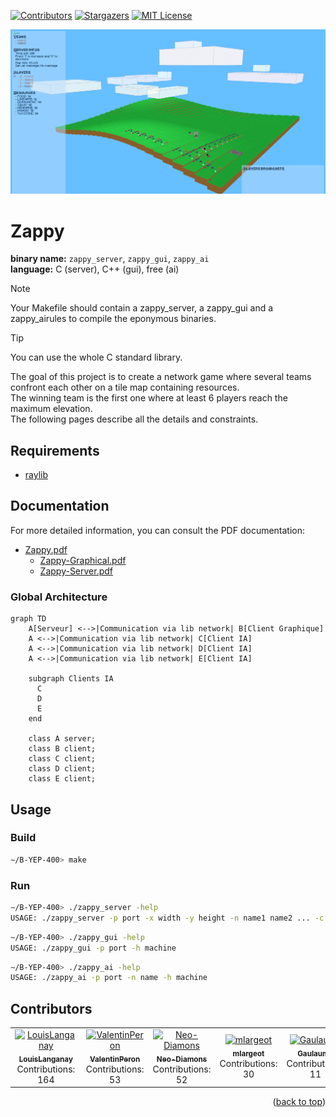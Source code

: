 <a name="readme-top"></a>

[![Contributors][contributors-shield]][contributors-url]
[![Stargazers][stars-shield]][stars-url]
[![MIT License][license-shield]][license-url]

![GameImage](Documentation/Image/Game.png)

# Zappy

<b>binary name:</b> `zappy_server`, `zappy_gui`, `zappy_ai`  
<b>language:</b> C (server), C++ (gui), free (ai)  

> [!NOTE]
> Your Makefile should contain a zappy_server, a zappy_gui and a zappy_airules to compile the eponymous binaries.

> [!TIP]
> You can use the whole C standard library.

The goal of this project is to create a network game where several teams confront each other on a tile map containing resources.  
The winning team is the first one where at least 6 players reach the maximum elevation.  
The following pages describe all the details and constraints.  

## Requirements

- [raylib](https://www.raylib.com/)

## Documentation

For more detailed information, you can consult the PDF documentation:

- [Zappy.pdf](Documentation/Zappy.pdf)
  - [Zappy-Graphical.pdf](Documentation/Zappy-Graphical.pdf)
  - [Zappy-Server.pdf](Documentation/Zappy-Server.pdf)

### Global Architecture

```mermaid
graph TD
    A[Serveur] <-->|Communication via lib network| B[Client Graphique]
    A <-->|Communication via lib network| C[Client IA]
    A <-->|Communication via lib network| D[Client IA]
    A <-->|Communication via lib network| E[Client IA]

    subgraph Clients IA
      C
      D
      E
    end

    class A server;
    class B client;
    class C client;
    class D client;
    class E client;
```

## Usage

### Build

```bash
∼/B-YEP-400> make
```

### Run

```bash
∼/B-YEP-400> ./zappy_server -help
USAGE: ./zappy_server -p port -x width -y height -n name1 name2 ... -c clientsNb -f freq
```

```bash
∼/B-YEP-400> ./zappy_gui -help
USAGE: ./zappy_gui -p port -h machine
```

```bash
∼/B-YEP-400> ./zappy_ai -help
USAGE: ./zappy_ai -p port -n name -h machine
```
## Contributors

<table>
  <tr>
    <td align="center">
      <a href="https://github.com/LouisLanganay">
        <img src="https://avatars.githubusercontent.com/u/114762819?v=4" width="100px;" alt="LouisLanganay"/>
        <br/>
        <sub><b>LouisLanganay</b></sub>
      </a>
      <br/>
      Contributions: 164
    </td>
    <td align="center">
      <a href="https://github.com/ValentinPeron">
        <img src="https://avatars.githubusercontent.com/u/71937391?v=4" width="100px;" alt="ValentinPeron"/>
        <br/>
        <sub><b>ValentinPeron</b></sub>
      </a>
      <br/>
      Contributions: 53
    </td>
    <td align="center">
      <a href="https://github.com/Neo-Diamons">
        <img src="https://avatars.githubusercontent.com/u/114656699?v=4" width="100px;" alt="Neo-Diamons"/>
        <br/>
        <sub><b>Neo-Diamons</b></sub>
      </a>
      <br/>
      Contributions: 52
    </td>
    <td align="center">
      <a href="https://github.com/mlargeot">
        <img src="https://avatars.githubusercontent.com/u/114756247?v=4" width="100px;" alt="mlargeot"/>
        <br/>
        <sub><b>mlargeot</b></sub>
      </a>
      <br/>
      Contributions: 30
    </td>
    <td align="center">
      <a href="https://github.com/Gaulaume">
        <img src="https://avatars.githubusercontent.com/u/114737222?v=4" width="100px;" alt="Gaulaume"/>
        <br/>
        <sub><b>Gaulaume</b></sub>
      </a>
      <br/>
      Contributions: 11
    </td>
    <td align="center">
      <a href="https://github.com/AugustinBst">
        <img src="https://avatars.githubusercontent.com/u/114652651?v=4" width="100px;" alt="AugustinBst"/>
        <br/>
        <sub><b>AugustinBst</b></sub>
      </a>
      <br/>
      Contributions: 4
    </td>
  </tr>
</table>



<p align="right">(<a href="#readme-top">back to top</a>)</p>

[contributors-shield]: https://img.shields.io/github/contributors/LouisLanganay/Zappy.svg?style=for-the-badge
[contributors-url]: https://github.com/LouisLanganay/Zappy/graphs/contributors
[stars-shield]: https://img.shields.io/github/stars/LouisLanganay/Zappy.svg?style=for-the-badge
[stars-url]: https://github.com/LouisLanganay/Zappy/stargazers
[license-shield]: https://img.shields.io/github/license/LouisLanganay/Zappy.svg?style=for-the-badge
[license-url]: https://github.com/LouisLanganay/Zappy/blob/master/LICENSE
